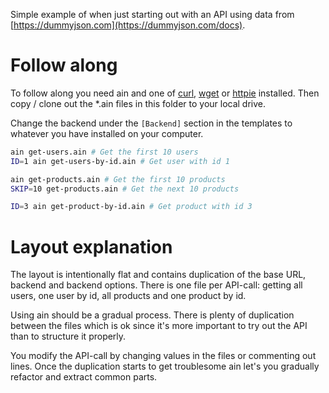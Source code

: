 Simple example of when just starting out with an API using data from [https://dummyjson.com](https://dummyjson.com/docs).

# Follow along
To follow along you need ain and one of [curl](https://curl.se/), [wget](https://www.gnu.org/software/wget/) or [httpie](https://httpie.io/) installed. Then copy / clone out the *.ain files in this folder to your local drive.

Change the backend under the `[Backend]` section in the templates to whatever you have installed on your computer.

```bash
ain get-users.ain # Get the first 10 users
ID=1 ain get-users-by-id.ain # Get user with id 1

ain get-products.ain # Get the first 10 products
SKIP=10 get-products.ain # Get the next 10 products

ID=3 ain get-product-by-id.ain # Get product with id 3
```

# Layout explanation
The layout is intentionally flat and contains duplication of
the base URL, backend and backend options. There is one file per API-call: getting all users, one user by id, all products and one product by id.

Using ain should be a gradual process. There is plenty of duplication between the files which is ok since it's more important to try out the API than to structure it properly.

You modify the API-call by changing values in the files or commenting out lines. Once the duplication starts to get troublesome ain let's you gradually refactor and extract common parts.
